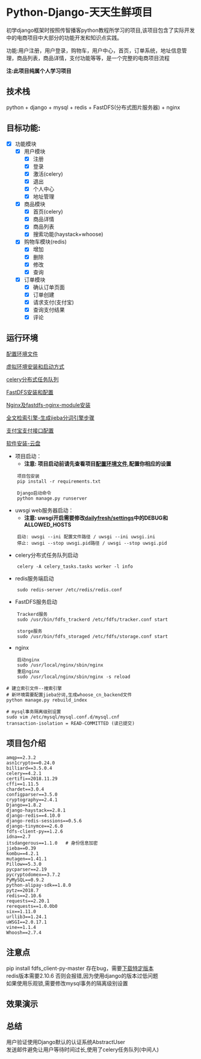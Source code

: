 # Python-Django-天天生鲜项目

初学django框架时按照传智播客python教程所学习的项目,该项目包含了实际开发中的电商项目中大部分的功能开发和知识点实践。

功能:用户注册，用户登录，购物车，用户中心，首页，订单系统，地址信息管理，商品列表，商品详情，支付功能等等，是一个完整的电商项目流程

__注:此项目纯属个人学习项目__

## 技术栈
python + django + mysql + redis + FastDFS(分布式图片服务器) + nginx

## 目标功能:
- [x] 功能模块
    - [x] 用户模块
        - [x] 注册
        - [x] 登录
        - [x] 激活(celery)
        - [x] 退出
        - [x] 个人中心
        - [x] 地址管理
    - [x] 商品模块
        - [x] 首页(celery)
        - [x] 商品详情
        - [x] 商品列表
        - [x] 搜索功能(haystack+whoose)
    - [x] 购物车模块(redis)
        - [x] 增加
        - [x] 删除
        - [x] 修改
        - [x] 查询
    - [x] 订单模块
        - [x] 确认订单页面
        - [x] 订单创建
        - [x] 请求支付(支付宝)
        - [x] 查询支付结果
        - [x] 评论

## 运行环境

[配置环境文件](https://github.com/yuanwenq/dailyfresh/blob/dev/dailyfresh/settings.py)

[虚拟环境安装和启动方式](configurationFile/virtualenvDescript.md)

[celery分布式任务队列](configurationFile/celeryDescript.md)

[FastDFS安装和配置](https://blog.csdn.net/MissEel/article/details/80856194)

[Nginx及fastdfs-nginx-module安装]()

[全文检索引擎-生成jieba分词引擎步骤]()

[支付宝支付接口配置]()

[软件安装-云盘]()
  
- 项目启动：  
    - **注意: 项目启动前请先查看项目[配置环境文件](https://github.com/yuanwenq/dailyfresh/blob/dev/dailyfresh/settings.py),配置你相应的设置**
```
    项目包安装
    pip install -r requirements.txt
    
    Django启动命令
    python manage.py runserver 
```    
- uwsgi web服务器启动：  
    - **注意: uwsgi开启需要修改[dailyfresh/settings](https://github.com/yuanwenq/dailyfresh/blob/dev/dailyfresh/settings.py)中的DEBUG和ALLOWED_HOSTS**
```    
    启动: uwsgi --ini 配置文件路径 / uwsgi --ini uwsgi.ini
    停止: uwsgi --stop uwsgi.pid路径 / uwsgi --stop uwsgi.pid
```
- celery分布式任务队列启动  
```
    celery -A celery_tasks.tasks worker -l info
```
- redis服务端启动
```
    sudo redis-server /etc/redis/redis.conf
```
- FastDFS服务启动
```    
    Trackerd服务
    sudo /usr/bin/fdfs_trackerd /etc/fdfs/tracker.conf start

    storge服务
    sudo /usr/bin/fdfs_storaged /etc/fdfs/storage.conf start
```
- nginx
```
    启动nginx
    sudo /usr/local/nginx/sbin/nginx
    重启nginx
    sudo /usr/local/nginx/sbin/nginx -s reload
```
    # 建立索引文件--搜索引擎
    # 新环境需要配置jieba分词,生成whoose_cn_backend文件
    python manage.py rebuild_index

    # mysql事务隔离级别设置
    sudo vim /etc/mysql/mysql.conf.d/mysql.cnf
    transaction-isolation = READ-COMMITTED (读已提交)

## 项目包介绍
```
amqp==2.3.2
asn1crypto==0.24.0
billiard==3.5.0.4
celery==4.2.1
certifi==2018.11.29
cffi==1.11.5
chardet==3.0.4
configparser==3.5.0
cryptography==2.4.1
Django==1.8.2
django-haystack==2.8.1
django-redis==4.10.0
django-redis-sessions==0.5.6
django-tinymce==2.6.0
fdfs-client-py==1.2.6
idna==2.7
itsdangerous==1.1.0   # 身份信息加密
jieba==0.39           
kombu==4.2.1
mutagen==1.41.1
Pillow==5.3.0
pycparser==2.19
pycryptodomex==3.7.2
PyMySQL==0.9.2
python-alipay-sdk==1.8.0
pytz==2018.7
redis==2.10.6
requests==2.20.1
rerequests==1.0.0b0
six==1.11.0
urllib3==1.24.1
uWSGI==2.0.17.1
vine==1.1.4
Whoosh==2.7.4
```
## 注意点
pip install fdfs_client-py-master 存在bug，需要[下载特定版本]()  
redis版本需要2.10.6 否则会报错,因为使用django的版本过低问题  
如果使用乐观锁,需要修改mysql事务的隔离级别设置

## 效果演示

## 总结
用户验证使用Django默认的认证系统AbstractUser  
发送邮件避免让用户等待时间过长,使用了celery任务队列(中间人)  